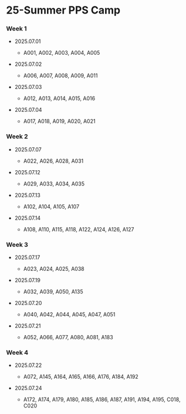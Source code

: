 # 25-Summer PPS Camp

### Week 1
- 2025.07.01
  - A001, A002, A003, A004, A005
  
- 2025.07.02
  - A006, A007, A008, A009, A011
  
- 2025.07.03
  - A012, A013, A014, A015, A016
  
- 2025.07.04
  - A017, A018, A019, A020, A021

### Week 2
- 2025.07.07
    - A022, A026, A028, A031
  
- 2025.07.12
    - A029, A033, A034, A035
  
- 2025.07.13
    - A102, A104, A105, A107
  
- 2025.07.14
    - A108, A110, A115, A118, A122, A124, A126, A127

### Week 3
- 2025.07.17
    - A023, A024, A025, A038
  
- 2025.07.19
    - A032, A039, A050, A135
  
- 2025.07.20
    - A040, A042, A044, A045, A047, A051
  
- 2025.07.21
    - A052, A066, A077, A080, A081, A183

### Week 4
- 2025.07.22
    - A072, A145, A164, A165, A166, A176, A184, A192

- 2025.07.24
    - A172, A174, A179, A180, A185, A186, A187, A191, A194, A195, C018, C020 



